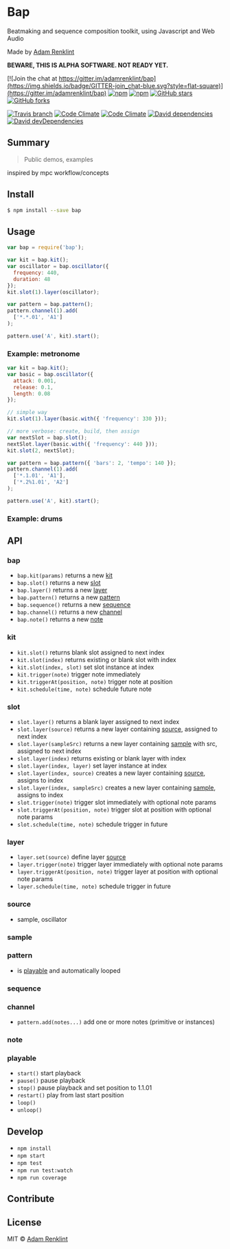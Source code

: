 # Bap

Beatmaking and sequence composition toolkit, using Javascript and Web Audio

Made by [Adam Renklint](http://adamrenklint.com)

**BEWARE, THIS IS ALPHA SOFTWARE. NOT READY YET.**

[![Join the chat at https://gitter.im/adamrenklint/bap](https://img.shields.io/badge/GITTER-join_chat-blue.svg?style=flat-square)](https://gitter.im/adamrenklint/bap) [![npm](https://img.shields.io/npm/v/bap.svg?style=flat-square)](https://www.npmjs.com/package/bap) [![npm](https://img.shields.io/npm/dm/bap.svg?style=flat-square)](https://www.npmjs.com/package/bap) [![GitHub stars](https://img.shields.io/github/stars/adamrenklint/bap.svg?style=flat-square)](https://github.com/adamrenklint/bap/stargazers) [![GitHub forks](https://img.shields.io/github/forks/adamrenklint/bap.svg?style=flat-square)](https://github.com/adamrenklint/bap/network)

[![Travis branch](https://img.shields.io/travis/adamrenklint/bap/dev.svg?style=flat-square)](https://travis-ci.org/adamrenklint/bap) [![Code Climate](https://img.shields.io/codeclimate/github/adamrenklint/bap.svg?style=flat-square)](https://codeclimate.com/github/adamrenklint/bap) [![Code Climate](https://img.shields.io/codeclimate/coverage/github/adamrenklint/bap.svg?style=flat-square)](https://codeclimate.com/github/adamrenklint/bap) [![David dependencies](https://img.shields.io/david/adamrenklint/bap.svg?style=flat-square)](https://david-dm.org/adamrenklint/bap) [![David devDependencies](https://img.shields.io/david/dev/adamrenklint/bap.svg?style=flat-square)](https://david-dm.org/adamrenklint/bap#info=devDependencies)

## Summary

> Public demos, examples

inspired by mpc workflow/concepts

## Install

```sh
$ npm install --save bap
```

## Usage

```js
var bap = require('bap');

var kit = bap.kit();
var oscillator = bap.oscillator({
  frequency: 440,
  duration: 48
});
kit.slot(1).layer(oscillator);

var pattern = bap.pattern();
pattern.channel(1).add(
  ['*.*.01', 'A1']
);

pattern.use('A', kit).start();
```

### Example: metronome

```js
var kit = bap.kit();
var basic = bap.oscillator({
  attack: 0.001,
  release: 0.1,
  length: 0.08
});

// simple way
kit.slot(1).layer(basic.with({ 'frequency': 330 }));

// more verbose: create, build, then assign
var nextSlot = bap.slot();
nextSlot.layer(basic.with({ 'frequency': 440 }));
kit.slot(2, nextSlot);

var pattern = bap.pattern({ 'bars': 2, 'tempo': 140 });
pattern.channel(1).add(
  ['*.1.01', 'A1'],
  ['*.2%1.01', 'A2']
);

pattern.use('A', kit).start();
```

### Example: drums



## API

### bap

- ```bap.kit(params)``` returns a new [kit](#kit)
- ```bap.slot()``` returns a new [slot](#slot)
- ```bap.layer()``` returns a new [layer](#layer)
- ```bap.pattern()``` returns a new [pattern](#pattern)
- ```bap.sequence()``` returns a new [sequence](#sequence)
- ```bap.channel()``` returns a new [channel](#channel)
- ```bap.note()``` returns a new [note](#note)

### kit

- ```kit.slot()``` returns blank slot assigned to next index
- ```kit.slot(index)``` returns existing or blank slot with index
- ```kit.slot(index, slot)``` set slot instance at index
- ```kit.trigger(note)``` trigger note immediately
- ```kit.triggerAt(position, note)``` trigger note at position
- ```kit.schedule(time, note)``` schedule future note

### slot

- ```slot.layer()``` returns a blank layer assigned to next index
- ```slot.layer(source)``` returns a new layer containing [source](#source), assigned to next index
- ```slot.layer(sampleSrc)``` returns a new layer containing [sample](#sample) with src, assigned to next index
- ```slot.layer(index)``` returns existing or blank layer with index
- ```slot.layer(index, layer)``` set layer instance at index
- ```slot.layer(index, source)``` creates a new layer containing [source](#source), assigns to index
- ```slot.layer(index, sampleSrc)``` creates a new layer containing [sample](#sample), assigns to index
- ```slot.trigger(note)``` trigger slot immediately with optional note params
- ```slot.triggerAt(position, note)``` trigger slot at position with optional note params
- ```slot.schedule(time, note)``` schedule trigger in future

### layer

- ```layer.set(source)``` define layer [source](#source)
- ```layer.trigger(note)``` trigger layer immediately with optional note params
- ```layer.triggerAt(position, note)``` trigger layer at position with optional note params
- ```layer.schedule(time, note)``` schedule trigger in future

### source

- sample, oscillator

### sample

### pattern

- is [playable](#playable) and automatically looped

### sequence

### channel

- ```pattern.add(notes...)``` add one or more notes (primitive or instances)

### note

### playable

- ```start()``` start playback
- ```pause()``` pause playback
- ```stop()``` pause playback and set position to 1.1.01
- ```restart()``` play from last start position
- ```loop()```
- ```unloop()```

## Develop

- ```npm install```
- ```npm start```
- ```npm test```
- ```npm run test:watch```
- ```npm run coverage```

## Contribute

## License

MIT © [Adam Renklint](http://adamrenklint.com)
